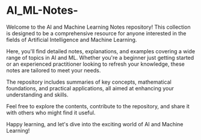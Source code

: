 # AI_ML-Notes-
Welcome to the AI and Machine Learning Notes repository! This collection is designed to be a comprehensive resource for anyone interested in the fields of Artificial Intelligence and Machine Learning.

Here, you'll find detailed notes, explanations, and examples covering a wide range of topics in AI and ML. Whether you're a beginner just getting started or an experienced practitioner looking to refresh your knowledge, these notes are tailored to meet your needs.

The repository includes summaries of key concepts, mathematical foundations, and practical applications, all aimed at enhancing your understanding and skills.

Feel free to explore the contents, contribute to the repository, and share it with others who might find it useful.

Happy learning, and let's dive into the exciting world of AI and Machine Learning!
